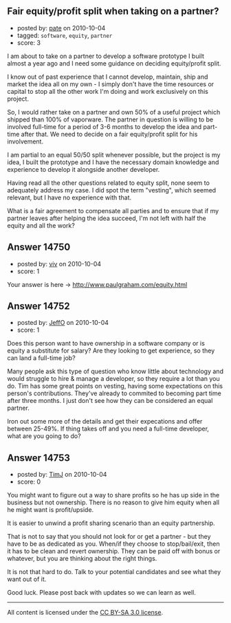 ## Fair equity/profit split when taking on a partner?

- posted by: [pate](https://stackexchange.com/users/-1/3127-pate) on 2010-10-04
- tagged: `software`, `equity`, `partner`
- score: 3

I am about to take on a partner to develop a software prototype I built almost a year ago and I need some guidance on deciding equity/profit split.

I know out of past experience that I cannot develop, maintain, ship and market the idea all on my own - I simply don't have the time resources or capital to stop all the other work I'm doing and work exclusively on this project.

So, I would rather take on a partner and own 50% of a useful project which shipped than 100% of vaporware. The partner in question is willing to be involved full-time for a period of 3-6 months to develop the idea and part-time after that. We need to decide on a fair equity/profit split for his involvement.

I am partial to an equal 50/50 split whenever possible, but the project is my idea, I built the prototype and I have the necessary domain knowledge and experience to develop it alongside another developer.

Having read all the other questions related to equity split, none seem to adequately address my case. I did spot the term "vesting", which seemed relevant, but I have no experience with that.

What is a fair agreement to compensate all parties and to ensure that if my partner leaves after helping the idea succeed, I'm not left with half the equity and all the work?


## Answer 14750

- posted by: [viv](https://stackexchange.com/users/-1/2665-viv) on 2010-10-04
- score: 1

Your answer is here -> http://www.paulgraham.com/equity.html





## Answer 14752

- posted by: [JeffO](https://stackexchange.com/users/-1/1796-jeffo) on 2010-10-04
- score: 1

Does this person want to have ownership in a software company or is equity a substitute for salary? Are they looking to get experience, so they can land a full-time job?

Many people ask this type of question who know little about technology and would struggle to hire & manage a developer, so they require a lot than you do. Tim has some great points on vesting, having some expectations on this person's contributions. They've already to commited to becoming part time after three months. I just don't see how they can be considered an equal partner.

Iron out some more of the details and get their expecations and offer between 25-49%. If thing takes off and you need a full-time developer, what are you going to do? 


## Answer 14753

- posted by: [TimJ](https://stackexchange.com/users/-1/1172-timj) on 2010-10-04
- score: 0

You might want to figure out a way to share profits so he has up side in the business but not ownership.  There is no reason to give him equity when all he might want is profit/upside.

It is easier to unwind a profit sharing scenario than an equity partnership.

That is not to say that you should not look for or get a partner - but they have to be as dedicated as you.  When/if they choose to stop/bail/exit, then it has to be clean and revert ownership.  They can be paid off with bonus or whatever, but you are thinking about the right things.  

It is not that hard to do.  Talk to your potential candidates and see what they want out of it.

Good luck.  Please post back with updates so we can learn as well.




---

All content is licensed under the [CC BY-SA 3.0 license](https://creativecommons.org/licenses/by-sa/3.0/).
